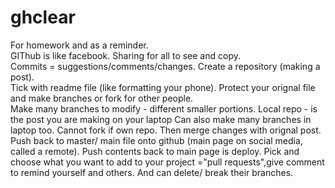 # ghclear
For homework and as a reminder. <br>
GIThub is like facebook. Sharing for all to see and copy.<br>
Commits = suggestions/comments/changes.
Create a repository (making a post).  
Tick with readme file (like formatting your phone).
Protect your orignal file and make branches or fork for other people.  
Make many branches to modify - different smaller portions.
Local repo - is the post you are making on your laptop 
Can also make many branches in laptop too.
Cannot fork if own repo.
Then merge changes with orignal post.
Push back to master/ main file onto github (main page on social media, called a remote). 
Push contents back to main page is deploy.
Pick and choose what you want to add to your project ="pull requests",give comment to remind yourself and others.
And can delete/ break their branches.
